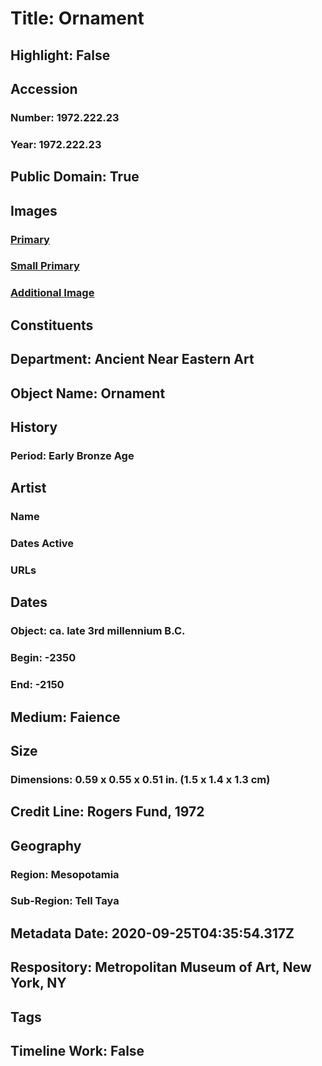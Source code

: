 # Title: Ornament
## Highlight: False
## Accession
### Number: 1972.222.23
### Year: 1972.222.23
## Public Domain: True
## Images
### [Primary](https://images.metmuseum.org/CRDImages/an/original/ss1972_222_23.jpg)
### [Small Primary](https://images.metmuseum.org/CRDImages/an/web-large/ss1972_222_23.jpg)
### [Additional Image](https://images.metmuseum.org/CRDImages/an/original/DP224756.jpg)
## Constituents
## Department: Ancient Near Eastern Art
## Object Name: Ornament
## History
### Period: Early Bronze Age
## Artist
### Name
### Dates Active
### URLs
## Dates
### Object: ca. late 3rd millennium B.C.
### Begin: -2350
### End: -2150
## Medium: Faience
## Size
### Dimensions: 0.59 x 0.55 x 0.51 in. (1.5 x 1.4 x 1.3 cm)
## Credit Line: Rogers Fund, 1972
## Geography
### Region: Mesopotamia
### Sub-Region: Tell Taya
## Metadata Date: 2020-09-25T04:35:54.317Z
## Respository: Metropolitan Museum of Art, New York, NY
## Tags
## Timeline Work: False